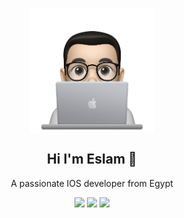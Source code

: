 <p align="center">
 <img width="200px" src="https://github.com/ioslam/ioslam/blob/main/profile.png" align="center" alt="Eslam Mohamed" />
 <h2 align="center">Hi I'm Eslam 👋</h2>
 <p align="center">A passionate IOS developer from Egypt</p>
 <p align="center">
    <a href="https://www.linkedin.com/in/i2eslam"><img src="https://img.shields.io/badge/linkedin-%230177B5?style=flat&logo=linkedin&logoColor=white"/></a>
    <a href="https://www.youtube.com/channel/UC8ZvLRIIxWo7dOeDsUCj-qw"><img src="https://img.shields.io/badge/youtube-%23FF0000?style=flat&logo=youtube&logoColor=white"/></a>
    <a href="mailto:ios.eslam0@gmail.com"><img src="https://img.shields.io/badge/gmail-%23FF0000?style=flat&logo=gmail&logoColor=white"/></a>
  </p>
</p>
